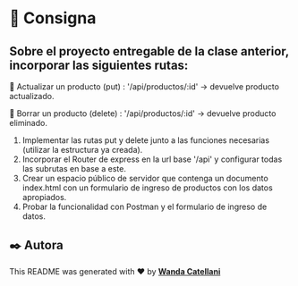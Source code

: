 # 📝 Consigna

## Sobre el proyecto entregable de la clase anterior, incorporar las siguientes rutas:

🔹 Actualizar un producto (put) : '/api/productos/:id' -> devuelve producto actualizado.

🔹 Borrar un producto (delete) : '/api/productos/:id' -> devuelve producto eliminado.

 <ol>
    <li>Implementar las rutas put y delete junto a las funciones necesarias (utilizar la estructura ya creada).</li>
    <li>Incorporar el Router de express en la url base '/api' y configurar todas las subrutas en base a este.</li>
    <li>Crear un espacio público de servidor que contenga un documento index.html con un formulario de ingreso de productos con los datos apropiados.</li>
    <li>Probar la funcionalidad con Postman y el formulario de ingreso de datos.
    </li>
 </ol>

## ✒️ Autora

This README was generated with ❤️ by **[Wanda Catellani](https://www.linkedin.com/in/wan-catellani/)**
